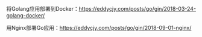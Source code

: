 将Golang应用部署到Docker：https://eddycjy.com/posts/go/gin/2018-03-24-golang-docker/

用Nginx部署Go应用：https://eddycjy.com/posts/go/gin/2018-09-01-nginx/
